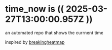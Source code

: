 # time_now is (( 2025-03-27T13:00:00.957Z ))

an automated repo that shows the currnent time

inspired by [breakingheatmap](https://github.com/breakingheatmap/breakingheatmap)